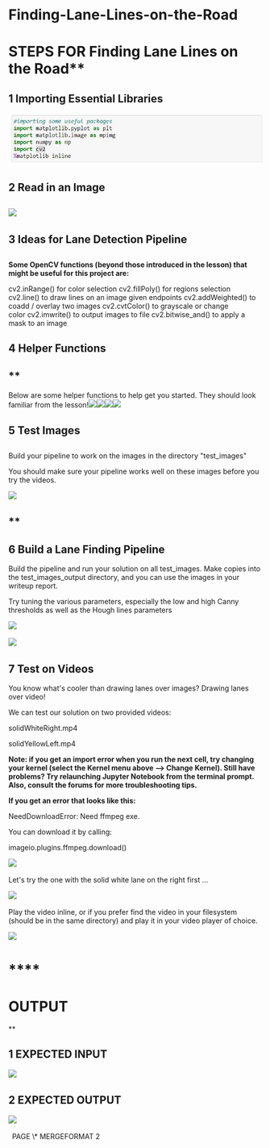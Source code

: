 # Finding-Lane-Lines-on-the-Road

 
# **STEPS FOR** Finding Lane Lines on the Road** 

## **1 Importing Essential Libraries**


![](ReadMe_images/Aspose.Words.aea41b8e-0f46-49be-9b6b-d88d3e4b7cc4.001.jpeg)




## **2  Read in an Image**
##


![](Aspose.Words.aea41b8e-0f46-49be-9b6b-d88d3e4b7cc4.002.jpeg) 








## **3 Ideas for Lane Detection Pipeline**
##


**Some OpenCV functions (beyond those introduced in the lesson) that might be useful for this project are:**

cv2.inRange() for color selection
cv2.fillPoly() for regions selection
cv2.line() to draw lines on an image given endpoints
cv2.addWeighted() to coadd / overlay two images cv2.cvtColor() to grayscale or change color cv2.imwrite() to output images to file
cv2.bitwise\_and() to apply a mask to an image

## **4 Helper Functions**
## **  


Below are some helper functions to help get you started. They should look familiar from the lesson!![](Aspose.Words.aea41b8e-0f46-49be-9b6b-d88d3e4b7cc4.003.jpeg)![](Aspose.Words.aea41b8e-0f46-49be-9b6b-d88d3e4b7cc4.004.jpeg)![](Aspose.Words.aea41b8e-0f46-49be-9b6b-d88d3e4b7cc4.005.jpeg)![](Aspose.Words.aea41b8e-0f46-49be-9b6b-d88d3e4b7cc4.006.jpeg)
## **5 Test Images**
##
Build your pipeline to work on the images in the directory "test\_images"

You should make sure your pipeline works well on these images before you try the videos.

![](Aspose.Words.aea41b8e-0f46-49be-9b6b-d88d3e4b7cc4.007.jpeg)
## **	
##






## **6 Build a Lane Finding Pipeline**

Build the pipeline and run your solution on all test\_images. Make copies into the test\_images\_output directory, and you can use the images in your writeup report.

Try tuning the various parameters, especially the low and high Canny thresholds as well as the Hough lines parameters

![](Aspose.Words.aea41b8e-0f46-49be-9b6b-d88d3e4b7cc4.008.jpeg)

![](Aspose.Words.aea41b8e-0f46-49be-9b6b-d88d3e4b7cc4.009.jpeg)


## **7 Test on Videos**

You know what's cooler than drawing lanes over images? Drawing lanes over video!

We can test our solution on two provided videos:

solidWhiteRight.mp4

solidYellowLeft.mp4

**Note: if you get an import error when you run the next cell, try changing your kernel (select the Kernel menu above --> Change Kernel). Still have problems? Try relaunching Jupyter Notebook from the terminal prompt. Also, consult the forums for more troubleshooting tips.**

**If you get an error that looks like this:**

NeedDownloadError: Need ffmpeg exe. 

You can download it by calling: 

imageio.plugins.ffmpeg.download()

![](Aspose.Words.aea41b8e-0f46-49be-9b6b-d88d3e4b7cc4.010.jpeg)

Let's try the one with the solid white lane on the right first ...

![](Aspose.Words.aea41b8e-0f46-49be-9b6b-d88d3e4b7cc4.011.jpeg)

Play the video inline, or if you prefer find the video in your filesystem (should be in the same directory) and play it in your video player of choice.

![](Aspose.Words.aea41b8e-0f46-49be-9b6b-d88d3e4b7cc4.012.jpeg)

















# **** 
# **OUTPUT** 
** 





## **1 EXPECTED INPUT** 


![](Aspose.Words.aea41b8e-0f46-49be-9b6b-d88d3e4b7cc4.013.jpeg)














## **2 EXPECTED OUTPUT** 


![](Aspose.Words.aea41b8e-0f46-49be-9b6b-d88d3e4b7cc4.013.jpeg)

` `PAGE   \\* MERGEFORMAT 2


